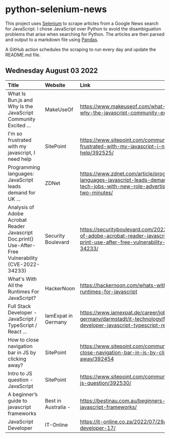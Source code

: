# python-selenium-news

This project uses [Selenium](https://www.seleniumhq.org/) to scrape articles from a Google News search for JavaScript.
I chose JavaScript over Python to avoid the disambiguation problems that arise when searching for Python.
The articles are then parsed and output to a markdown file using [Pandas](https://pandas.pydata.org/).

A GitHub action schedules the scraping to run every day and update the README.md file.

## Wednesday August 03 2022


| Title                                                                                                 | Website             | Link                                                                                                                                     |
|:------------------------------------------------------------------------------------------------------|:--------------------|:-----------------------------------------------------------------------------------------------------------------------------------------|
| What Is Bun.js and Why Is the JavaScript Community Excited ...                                        | MakeUseOf           | https://www.makeuseof.com/what-is-bunjs-why-the-javascript-community-excited/                                                            |
| I'm so frustrated with my javascript, I need help                                                     | SitePoint           | https://www.sitepoint.com/community/t/im-so-frustrated-with-my-javascript-i-need-help/392525/                                            |
| Programming languages: JavaScript leads demand for UK ...                                             | ZDNet               | https://www.zdnet.com/article/programming-languages-javascript-leads-demand-for-uk-tech-jobs-with-new-role-advertised-every-two-minutes/ |
| Analysis of Adobe Acrobat Reader Javascript Doc.print() Use-After-Free Vulnerability (CVE-2022-34233) | Security Boulevard  | https://securityboulevard.com/2022/08/analysis-of-adobe-acrobat-reader-javascript-doc-print-use-after-free-vulnerability-cve-2022-34233/ |
| What's With All the Runtimes For JavaScript?                                                          | HackerNoon          | https://hackernoon.com/whats-with-all-the-runtimes-for-javascript                                                                        |
| Full Stack Developer - JavaScript / TypeScript / React ...                                            | IamExpat in Germany | https://www.iamexpat.de/career/jobs-germany/darmstadt/it-technology/full-stack-developer-javascript-typescript-react-angular             |
| How to close navigation bar in JS by clicking away?                                                   | SitePoint           | https://www.sitepoint.com/community/t/how-to-close-navigation-bar-in-js-by-clicking-away/392454                                          |
| Intro to JS question - JavaScript                                                                     | SitePoint           | https://www.sitepoint.com/community/t/intro-to-js-question/392530/                                                                       |
| A beginner’s guide to javascript frameworks                                                           | Best in Australia - | https://bestinau.com.au/beginners-guide-to-javascript-frameworks/                                                                        |
| JavaScript Developer                                                                                  | IT-Online           | https://it-online.co.za/2022/07/29/javascript-developer-17/                                                                              |